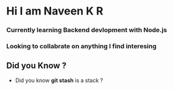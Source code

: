 # Hi I am Naveen K R

### Currently learning Backend devlopment with Node.js

### Looking to collabrate on anything I find interesing

## Did you Know ?
- Did you know **git stash** is a stack ?
